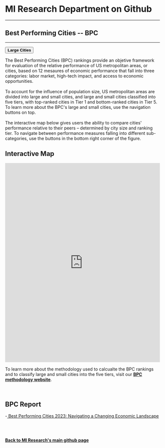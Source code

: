<br><br>
<head>
 
<meta name="twitter:title" content="Best Performing Cities">

<meta property="og:title" content="Best Performing Cities">
<meta property="og:url" content="https://miresearch.github.io/Best-Performing-Cities/">

 </head>


<H1><b>MI Research Department on Github </b></H1>  <Hr>
<H2><b>Best Performing Cities -- BPC</b></H2>  <Hr>

  <a href="https://miresearch.github.io/BPC-Large/" target="_blank"><button class="button button2"><b>Large Cities</b></button></a> 
 
The Best Performing Cities (BPC) rankings provide an objetive framework for evaluation of the relative performance of US metropolitan areas, or cities, based on 12 mesaures of economic performance that fall into three categories: labor market, high-tech impact, and access to economic opportunities. <br>
 <br>
To account for the influence of population size, US metropolitan areas are divided into large and small cities, and large and small cities classified into five tiers, with top-ranked cities in Tier 1 and bottom-ranked cities in Tier 5. To learn more about the BPC's large and small cities, use the navigation buttons on top. <br>
 <br>
The interactive map below gives users the ability to compare cities' performance relative to their peers – determined by city size and ranking tier. To navigate between performance measures falling into different sub-categories, use the buttons in the bottom right corner of the figure.

<H2>Interactive Map</H2> 
 
 <iframe src="https://public.tableau.com/views/BPC_Tool2023_16813128784530/Dash-Emp?:showVizHome=no&:embed=true"  width="100%" height="650" frameborder="0"></iframe>
  <Br>
 
    
To learn more about the methodology used to calcualte the BPC rankings and to classify large and small cities into the five tiers, visit our <a href="https://miresearch.github.io/BPC-methodology/" target="_blank"><b> BPC methodology website</b></a>.
  
 <Br>

<H2>BPC Report </H2>
-<a href="https://https://milkeninstitute.org/research-department" target="_blank"> Best Performing Cities 2023: Navigating a Changing Economic Landscape </a> <br>

<Br><Br>
  
<a href=" https://miresearch.github.io/About/" target="_blank"> <b>Back to MI Research's main github page</b>  </a>
<br>
<br>
<Bh>  
<br>
<br>
<Bh>



